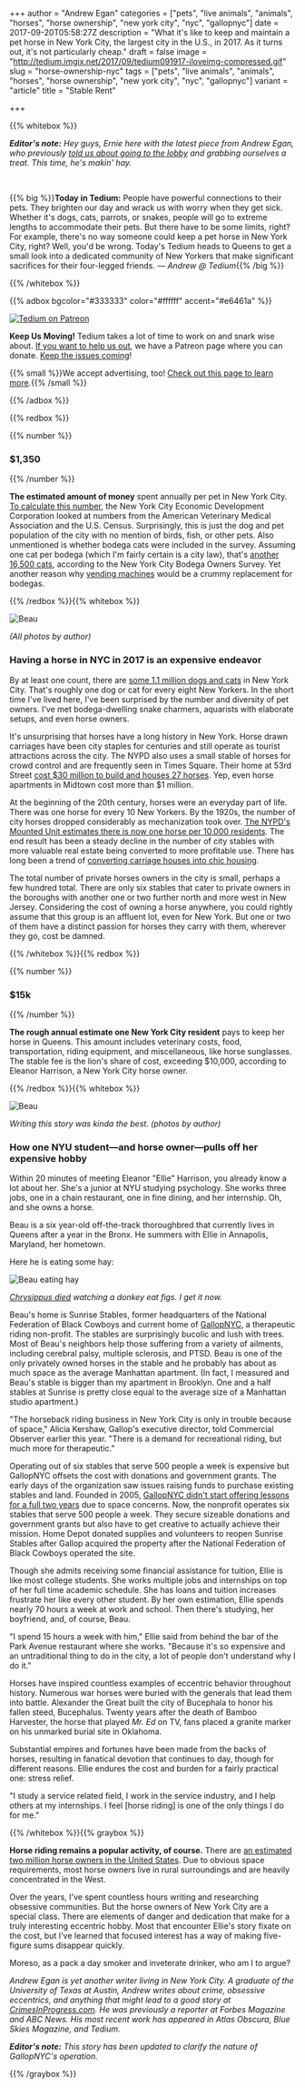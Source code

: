 +++
author = "Andrew Egan"
categories = ["pets", "live animals", "animals", "horses", "horse ownership", "new york city", "nyc", "gallopnyc"]
date = 2017-09-20T05:58:27Z
description = "What it's like to keep and maintain a pet horse in New York City, the largest city in the U.S., in 2017. As it turns out, it's not particularly cheap."
draft = false
image = "http://tedium.imgix.net/2017/09/tedium091917-iloveimg-compressed.gif"
slug = "horse-ownership-nyc"
tags = ["pets", "live animals", "animals", "horses", "horse ownership", "new york city", "nyc", "gallopnyc"]
variant = "article"
title = "Stable Rent"

+++

{{% whitebox %}}

_**Editor's note:** Hey guys, Ernie here with the latest piece from Andrew Egan, who previously [told us about going to the lobby](http://tedium.co/2017/08/15/lets-all-go-lobby-movie-snipe-advertising/) and grabbing ourselves a treat. This time, he's makin' hay._

&nbsp;

{{% big %}}**Today in Tedium:** People have powerful connections to their pets. They brighten our day and wrack us with worry when they get sick. Whether it's dogs, cats, parrots, or snakes, people will go to extreme lengths to accommodate their pets. But there have to be some limits, right? For example, there's no way someone could keep a pet horse in New York City, right? Well, you'd be wrong. Today's Tedium heads to Queens to get a small look into a dedicated community of New Yorkers that make significant sacrifices for their four-legged friends. *— Andrew @ Tedium*{{% /big %}}

{{% /whitebox %}}

{{% adbox bgcolor="#333333" color="#ffffff" accent="#e6461a" %}}

[![Tedium on Patreon](http://res.cloudinary.com/tedium/image/upload/v1473127641/bde5tucjsc1ydroqyynd.png)](https://www.patreon.com/tedium)

**Keep Us Moving!** Tedium takes a lot of time to work on and snark wise about. [If you want to help us out](https://www.patreon.com/tedium), we have a Patreon page where you can donate. [Keep the issues coming](https://www.patreon.com/tedium)!

{{% small %}}We accept advertising, too! <a href="http://tedium.co/advertising/">Check out this page to learn more</a>.{{% /small %}}

{{% /adbox %}}

{{% redbox %}}

{{% number %}}
### $1,350
{{% /number %}}

**The estimated amount of money** spent annually per pet in New York City. [To calculate this number](https://www.nycedc.com/blog-entry/new-york-city-s-pet-population), the New York City Economic Development Corporation looked at numbers from the American Veterinary Medical Association and the U.S. Census. Surprisingly, this is just the dog and pet population of the city with no mention of birds, fish, or other pets. Also unmentioned is whether bodega cats were included in the survey. Assuming one cat per bodega (which I'm fairly certain is a city law), that's [another 16,500 cats](http://www.newgeography.com/files/Bodegas%20Survery%20%20Results.pdf), according to the New York City Bodega Owners Survey. Yet another reason why [vending machines](https://www.fastcompany.com/40466047/two-ex-googlers-want-to-make-bodegas-and-mom-and-pop-corner-stores-obsolete) would be a crummy replacement for bodegas. 

{{% /redbox %}}{{% whitebox %}}

![Beau](http://tedium.imgix.net/2017/09/0918_horse2.jpg)

_(All photos by author)_

### Having a horse in NYC in 2017 is an expensive endeavor

By at least one count, there are [some 1.1 million dogs and cats](https://www.nycedc.com/blog-entry/new-york-city-s-pet-population) in New York City. That's roughly one dog or cat for every eight New Yorkers. In the short time I've lived here, I've been surprised by the number and diversity of pet owners. I've met bodega-dwelling snake charmers, aquarists with elaborate setups, and even horse owners.

It's unsurprising that horses have a long history in New York. Horse drawn carriages have been city staples for centuries and still operate as tourist attractions across the city. The NYPD also uses a small stable of horses for crowd control and are frequently seen in Times Square. Their home at 53rd Street [cost $30 million to build and houses 27 horses](https://ny.curbed.com/2017/6/1/15721774/nypd-mounted-unit-stables-mercedes-house). Yep, even horse apartments in Midtown cost more than $1 million.

At the beginning of the 20th century, horses were an everyday part of life. There was one horse for every 10 New Yorkers. By the 1920s, the number of city horses dropped considerably as mechanization took over. [The NYPD's Mounted Unit estimates there is now one horse per 10,000 residents](https://commercialobserver.com/2017/03/stables-situation-what-of-the-citys-rapidly-disappearing-horse-stables/). The end result has been a steady decline in the number of city stables with more valuable real estate being converted to more profitable use. There has long been a trend of [converting carriage houses into chic housing](https://www.architecturaldigest.com/story/spectacular-and-historic-new-york-city-carriage-houses).

The total number of private horses owners in the city is small, perhaps a few hundred total. There are only six stables that cater to private owners in the boroughs with another one or two further north and more west in New Jersey. Considering the cost of owning a horse anywhere, you could rightly assume that this group is an affluent lot, even for New York. But one or two of them have a distinct passion for horses they carry with them, wherever they go, cost be damned.

{{% /whitebox %}}{{% redbox %}}

{{% number %}}
### $15k
{{% /number %}}

**The rough annual estimate one New York City resident** pays to keep her horse in Queens. This amount includes veterinary costs, food, transportation, riding equipment, and miscellaneous, like horse sunglasses. The stable fee is the lion's share of cost, exceeding $10,000, according to Eleanor Harrison, a New York City horse owner.

{{% /redbox %}}{{% whitebox %}}

![Beau](http://tedium.imgix.net/2017/09/0918_horse1.jpg)

_Writing this story was kinda the best. (photos by author)_

### How one NYU student—and horse owner—pulls off her expensive hobby

Within 20 minutes of meeting Eleanor "Ellie" Harrison, you already know a lot about her. She's a junior at NYU studying psychology. She works three jobs, one in a chain restaurant, one in fine dining, and her internship. Oh, and she owns a horse. 

Beau is a six year-old off-the-track thoroughbred that currently lives in Queens after a year in the Bronx. He summers with Ellie in Annapolis, Maryland, her hometown. 

Here he is eating some hay:


![Beau eating hay](http://tedium.imgix.net/2017/09/0918_horse3.jpg)

_[Chrysippus died](https://en.wikipedia.org/wiki/Chrysippus#Life) watching a donkey eat figs. I get it now._

Beau's home is Sunrise Stables, former headquarters of the National Federation of Black Cowboys and current home of [GallopNYC](http://gallopnyc.org/), a therapeutic riding non-profit. The stables are surprisingly bucolic and lush with trees. Most of Beau's neighbors help those suffering from a variety of ailments, including cerebral palsy, multiple sclerosis, and PTSD. Beau is one of the only privately owned horses in the stable and he probably has about as much space as the average Manhattan apartment. (In fact, I measured and Beau's stable is bigger than my apartment in Brooklyn. One and a half stables at Sunrise is pretty close equal to the average size of a Manhattan studio apartment.)

"The horseback riding business in New York City is only in trouble because of space," Alicia Kershaw, Gallop's executive director, told Commercial Observer earlier this year. "There is a demand for recreational riding, but much more for therapeutic."

Operating out of six stables that serve 500 people a week is expensive but GallopNYC offsets the cost with donations and government grants. The early days of the organization saw issues raising funds to purchase existing stables and land. Founded in 2005, [GallopNYC didn't start offering lessons for a full two years](http://gallopnyc.org/gallopnyc-in-untacked-magazine/) due to space concerns. Now, the nonprofit operates six stables that serve 500 people a week. They secure sizeable donations and government grants but also have to get creative to actually achieve their mission. Home Depot donated supplies and volunteers to reopen Sunrise Stables after Gallop acquired the property after the National Federation of Black Cowboys operated the site.

Though she admits receiving some financial assistance for tuition, Ellie is like most college students. She works multiple jobs and internships on top of her full time academic schedule. She has loans and tuition increases frustrate her like every other student. By her own estimation, Ellie spends nearly 70 hours a week at work and school. Then there's studying, her boyfriend, and, of course, Beau. 

"I spend 15 hours a week with him," Ellie said from behind the bar of the Park Avenue restaurant where she works. "Because it's so expensive and an untraditional thing to do in the city, a lot of people don't understand why I do it."

Horses have inspired countless examples of eccentric behavior throughout history. Numerous war horses were buried with the generals that lead them into battle. Alexander the Great built the city of Bucephala to honor his fallen steed, Bucephalus. Twenty years after the death of Bamboo Harvester, the horse that played *Mr. Ed* on TV, fans placed a granite marker on his unmarked burial site in Oklahoma. 

Substantial empires and fortunes have been made from the backs of horses, resulting in fanatical devotion that continues to day, though for different reasons. Ellie endures the cost and burden for a fairly practical one: stress relief. 

"I study a service related field, I work in the service industry, and I help others at my internships. I feel [horse riding] is one of the only things I do for me."

{{% /whitebox %}}{{% graybox %}}

**Horse riding remains a popular activity, of course.** There are [an estimated two million horse owners in the United States](http://www.humanesociety.org/assets/pdfs/hsp/soaiv_07_ch10.pdf). Due to obvious space requirements, most horse owners live in rural surroundings and are heavily concentrated in the West. 

Over the years, I've spent countless hours writing and researching obsessive communities. But the horse owners of New York City are a special class. There are elements of danger and dedication that make for a truly interesting eccentric hobby. Most that encounter Ellie's story fixate on the cost, but I've learned that focused interest has a way of making five-figure sums disappear quickly.

Moreso, as a pack a day smoker and inveterate drinker, who am I to argue?

_Andrew Egan is yet another writer living in New York City. A graduate of the University of Texas at Austin, Andrew writes about crime, obsessive eccentrics, and anything that might lead to a good story at [CrimesInProgress.com](http://crimesinprogress.com). He was previously a reporter at Forbes Magazine and ABC News. His most recent work has appeared in Atlas Obscura, Blue Skies Magazine, and Tedium._

_**Editor's note:** This story has been updated to clarify the nature of GallopNYC's operation._

{{% /graybox %}}
